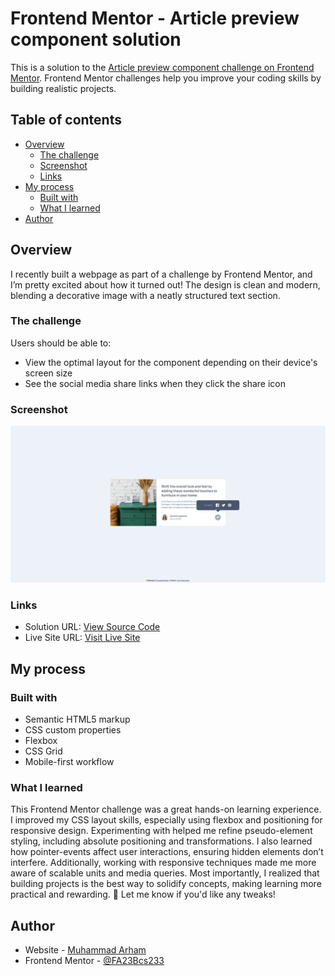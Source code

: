 # Frontend Mentor - Article preview component solution

This is a solution to the [Article preview component challenge on Frontend Mentor](https://www.frontendmentor.io/challenges/article-preview-component-dYBN_pYFT). Frontend Mentor challenges help you improve your coding skills by building realistic projects. 

## Table of contents

- [Overview](#overview)
  - [The challenge](#the-challenge)
  - [Screenshot](#screenshot)
  - [Links](#links)
- [My process](#my-process)
  - [Built with](#built-with)
  - [What I learned](#what-i-learned)
- [Author](#author)

## Overview

I recently built a webpage as part of a challenge by Frontend Mentor, and I’m pretty excited about how it turned out! The design is clean and modern, blending a decorative image with a neatly structured text section.

### The challenge

Users should be able to:

- View the optimal layout for the component depending on their device's screen size
- See the social media share links when they click the share icon

### Screenshot

![](./screenshot.png)


### Links

- Solution URL: [View Source Code](https://github.com/FA23BCS233/article-preview-card.git)
- Live Site URL: [Visit Live Site](htpps://fa23bcs233.github.io/article-preview-card.git)

## My process

### Built with

- Semantic HTML5 markup
- CSS custom properties
- Flexbox
- CSS Grid
- Mobile-first workflow


### What I learned

This Frontend Mentor challenge was a great hands-on learning experience. I improved my CSS layout skills, especially using flexbox and positioning for responsive design. Experimenting with  helped me refine pseudo-element styling, including absolute positioning and transformations. I also learned how pointer-events affect user interactions, ensuring hidden elements don’t interfere. Additionally, working with responsive techniques made me more aware of scalable units and media queries. Most importantly, I realized that building projects is the best way to solidify concepts, making learning more practical and rewarding. 🚀
Let me know if you'd like any tweaks!

## Author

- Website - [Muhammad Arham](#)
- Frontend Mentor - [@FA23Bcs233](https://www.frontendmentor.io/profile/fa23bcs233)
